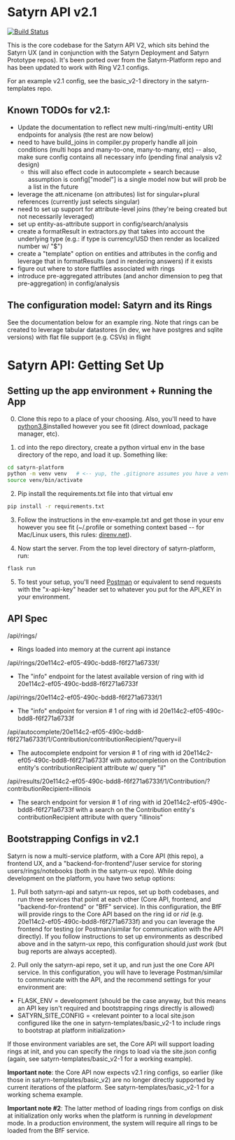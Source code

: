 # Satyrn API v2.1

[![Build Status](http://198.211.97.126:8080/job/satyrn-platform/badge/icon)](http://198.211.97.126:8080/job/satyrn-platform/)

This is the core codebase for the Satyrn API V2, which sits behind the Satyrn UX (and in conjunction with the Satyrn Deployment and Satyrn Prototype repos). It's been ported over from the Satyrn-Platform repo and has been updated to work with Ring V2.1 configs.

For an example v2.1 config, see the basic_v2-1 directory in the satyrn-templates repo.

## Known TODOs for v2.1:
 - Update the documentation to reflect new multi-ring/multi-entity URI endpoints for analysis (the rest are now below)
 - need to have build_joins in compiler.py properly handle all join conditions (multi hops and many-to-one, many-to-many, etc) -- also, make sure config contains all necessary info (pending final analysis v2 design)
    - this will also effect code in autocomplete + search because assumption is config["model"] is a single model now but will prob be a list in the future
 - leverage the att.nicename (on attributes) list for singular+plural references (currently just selects singular)
 - need to set up support for attribute-level joins (they're being created but not necessarily leveraged)
 - set up entity-as-attribute support in config/search/analysis
 - create a formatResult in extractors.py that takes into account the underlying type (e.g.: if type is currency/USD then render as localized number w/ "$")
 - create a "template" option on entities and attributes in the config and leverage that in formatResults (and in rendering answers) if it exists
 - figure out where to store flatfiles associated with rings
 - introduce pre-aggregated attributes (and anchor dimension to peg that pre-aggregation) in config/analysis

## The configuration model: Satyrn and its Rings
See the documentation below for an example ring. Note that rings can be created to leverage tabular datastores (in dev, we have postgres and sqlite versions) with flat file support (e.g. CSVs) in flight

# Satyrn API: Getting Set Up
## Setting up the app environment + Running the App
0. Clone this repo to a place of your choosing. Also, you'll need to have [python3.8](https://www.python.org/downloads/)installed however you see fit (direct download, package manager, etc).

1. cd into the repo directory, create a python virtual env in the base directory of the repo, and load it up. Something like:

```bash
cd satyrn-platform
python -m venv venv   # <-- yup, the .gitignore assumes you have a venv dir named venv
source venv/bin/activate
```

2. Pip install the requirements.txt file into that virtual env

```bash
pip install -r requirements.txt
```

3. Follow the instructions in the env-example.txt and get those in your env however you see fit (~/.profile or something context based -- for Mac/Linux users, this rules: [direnv.net](https://direnv.net)).

4. Now start the server. From the top level directory of satyrn-platform, run:

```bash
flask run
```

5. To test your setup, you'll need [Postman](https://www.postman.com/downloads/) or equivalent to send requests with the "x-api-key" header set to whatever you put for the API_KEY in your environment.

## API Spec

/api/rings/
 - Rings loaded into memory at the current api instance

/api/rings/20e114c2-ef05-490c-bdd8-f6f271a6733f/
  - The "info" endpoint for the latest available version of ring with id 20e114c2-ef05-490c-bdd8-f6f271a6733f

/api/rings/20e114c2-ef05-490c-bdd8-f6f271a6733f/1
- The "info" endpoint for version # 1 of ring with id 20e114c2-ef05-490c-bdd8-f6f271a6733f

/api/autocomplete/20e114c2-ef05-490c-bdd8-f6f271a6733f/1/Contribution/contributionRecipient/?query=il
 - The autocomplete endpoint for version # 1 of ring with id 20e114c2-ef05-490c-bdd8-f6f271a6733f with autocompletion on the Contribution entity's contributionRecipient attribute w/ query "il"

/api/results/20e114c2-ef05-490c-bdd8-f6f271a6733f/1/Contribution/?contributionRecipient=illinois
  - The search endpoint for version # 1 of ring with id 20e114c2-ef05-490c-bdd8-f6f271a6733f with a search on the Contribution entity's contributionRecipient attribute with query "illinois"

## Bootstrapping Configs in v2.1

Satyrn is now a multi-service platform, with a Core API (this repo), a frontend UX, and a "backend-for-frontend"/user service for storing users/rings/notebooks (both in the satyrn-ux repo). While doing development on the platform, you have two setup options:

1. Pull both satyrn-api and satyrn-ux repos, set up both codebases, and run three services that point at each other (Core API, frontend, and "backend-for-frontend" or "BfF" service). In this configuration, the BfF will provide rings to the Core API based on the ring id or _rid_ (e.g. 20e114c2-ef05-490c-bdd8-f6f271a6733f) and you can leverage the frontend for testing (or Postman/similar for communication with the API directly). If you follow instructions to set up environments as described above and in the satyrn-ux repo, this configuration should *just work* (but bug reports are always accepted).

2. Pull only the satyrn-api repo, set it up, and run just the one Core API service. In this configuration, you will have to leverage Postman/similar to communicate with the API, and the recommend settings for your environment are:

 - FLASK_ENV = development (should be the case anyway, but this means an API key isn't required and bootstrapping rings directly is allowed)
 - SATYRN_SITE_CONFIG = <relevant pointer to a local site.json configured like the one in satyrn-templates/basic_v2-1 to include rings to bootstrap at platform initialization>

 If those environment variables are set, the Core API will support loading rings at init, and you can specify the rings to load via the site.json config (again, see satyrn-templates/basic_v2-1 for a working example).

__Important note__: the Core API now expects v2.1 ring configs, so earlier (like those in satyrn-templates/basic_v2) are no longer directly supported by current iterations of the platform. See satyrn-templates/basic_v2-1 for a working schema example.

__Important note #2__: The latter method of loading rings from configs on disk at initialization only works when the platform is running in _development_ mode. In a production environment, the system will require all rings to be loaded from the BfF service.

